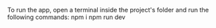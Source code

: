 To run the app, open a terminal inside the project's folder and run the following commands: npm i npm run dev
